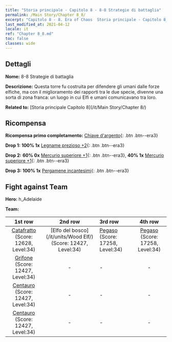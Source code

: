 ```yaml
---
title: "Storia principale - Capitolo 8 - 8-8 Strategie di battaglia"
permalink: /Main Story/Chapter 8_8/
excerpt: "Capitolo 8 - 8. Era of Chaos  Storia principale - Capitolo 8_8. 8-8 Strategie di battaglia"
last_modified_at: 2021-04-12
locale: it
ref: "Chapter 8_8.md"
toc: false
classes: wide
---
```


## Dettagli

 **Nome:** 8-8 Strategie di battaglia

 **Descrizione:** Questa torre fu costruita per difendere gli umani dalle forze elfiche, ma con il miglioramento dei rapporti tra le due specie, divenne una sorta di zona franca: un luogo in cui Elfi e umani comunicavano tra loro.

 **Related to:** [Storia principale Capitolo 8](/it/Main Story/Chapter 8/)

## Ricompensa

 **Ricompensa primo completamento:** [Chiave d'argento](/it/Items/con_693/){: .btn .btn--era3}

 **Drop 1:** **100% 1x** [Legname prezioso +2](/it/Items/mat_27/){: .btn .btn--era3}

 **Drop 2:** **60% 0x** [Mercurio superiore +1](/it/Items/mat_21/){: .btn .btn--era3}, **40% 1x** [Mercurio superiore +1](/it/Items/mat_21/){: .btn .btn--era3}

 **Drop 3:** **100% 1x** [Pergamene incantesimi](/it/Items/con_694/){: .btn .btn--era3}


## Fight against Team
 **Hero:** h_Adelaide

 **Team:**


  | 1st row | 2nd row | 3rd row | 4th row |
  |:----:|:----:|:----|:----:|
  | [Catafratto](/it/units/Cavalier/) (Score: 12628, Level:34)  | [Elfo del bosco](/it/units/Wood Elf/) (Score: 12427, Level:34)  | [Pegaso](/it/units/Pegasus/) (Score: 17258, Level:34)  | [Pegaso](/it/units/Pegasus/) (Score: 17258, Level:34)  |
  | [Grifone](/it/units/Griffin/) (Score: 12427, Level:34)  | - | - | - |
  | [Centauro](/it/units/Centaur/) (Score: 12427, Level:34)  | - | - | - |
  | [Centauro](/it/units/Centaur/) (Score: 12427, Level:34)  | - | - | - |


